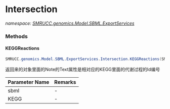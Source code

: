 ﻿# Intersection
_namespace: [SMRUCC.genomics.Model.SBML.ExportServices](./index.md)_





### Methods

#### KEGGReactions
```csharp
SMRUCC.genomics.Model.SBML.ExportServices.Intersection.KEGGReactions(SMRUCC.genomics.Model.SBML.Level2.XmlFile,System.Collections.Generic.IEnumerable{SMRUCC.genomics.Assembly.KEGG.DBGET.bGetObject.Reaction})
```
返回来的对象里面的Note的Text属性是相对应的KEGG里面的代谢过程的Id编号

|Parameter Name|Remarks|
|--------------|-------|
|sbml|-|
|KEGG|-|




